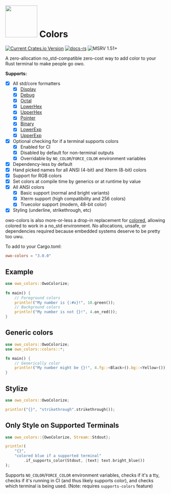 # <img src="https://jam1.re/img/rust_owo.svg" height="100"> Colors
[![Current Crates.io Version](https://img.shields.io/crates/v/owo-colors.svg)](https://crates.io/crates/owo-colors)
[![docs-rs](https://docs.rs/owo-colors/badge.svg)](https://docs.rs/owo-colors)
![MSRV 1.51+](https://img.shields.io/badge/rustc-1.51+-blue.svg)

A zero-allocation no_std-compatible zero-cost way to add color to your Rust terminal to make people go owo.

**Supports:**

* [x] All std/core formatters
    * [x] [Display](https://doc.rust-lang.org/std/fmt/trait.Display.html)
    * [x] [Debug](https://doc.rust-lang.org/std/fmt/trait.Debug.html)
    * [x] [Octal](https://doc.rust-lang.org/std/fmt/trait.Octal.html)
    * [x] [LowerHex](https://doc.rust-lang.org/std/fmt/trait.LowerHex.html)
    * [x] [UpperHex](https://doc.rust-lang.org/std/fmt/trait.UpperHex.html)
    * [x] [Pointer](https://doc.rust-lang.org/std/fmt/trait.Pointer.html)
    * [x] [Binary](https://doc.rust-lang.org/std/fmt/trait.Binary.html)
    * [x] [LowerExp](https://doc.rust-lang.org/std/fmt/trait.LowerExp.html)
    * [x] [UpperExp](https://doc.rust-lang.org/std/fmt/trait.UpperExp.html)
* [x] Optional checking for if a terminal supports colors
    * [x] Enabled for CI
    * [x] Disabled by default for non-terminal outputs
    * [x] Overridable by `NO_COLOR`/`FORCE_COLOR` environment variables
* [x] Dependency-less by default
* [x] Hand picked names for all ANSI (4-bit) and Xterm (8-bit) colors
* [x] Support for RGB colors
* [x] Set colors at compile time by generics or at runtime by value
* [x] All ANSI colors
    * [x] Basic support (normal and bright variants)
    * [x] Xterm support (high compatibility and 256 colors)
    * [x] Truecolor support (modern, 48-bit color)
* [x] Styling (underline, strikethrough, etc)

owo-colors is also more-or-less a drop-in replacement for [colored](https://crates.io/crates/colored), allowing colored to work in a no_std environment. No allocations, unsafe, or dependencies required because embedded systems deserve to be pretty too uwu.

To add to your Cargo.toml:
```toml
owo-colors = "3.0.0"
```

## Example
```rust
use owo_colors::OwoColorize;
 
fn main() {
    // Foreground colors
    println!("My number is {:#x}!", 10.green());
    // Background colors
    println!("My number is not {}!", 4.on_red());
}
```

## Generic colors
```rust
use owo_colors::OwoColorize;
use owo_colors::colors::*;

fn main() {
    // Generically color
    println!("My number might be {}!", 4.fg::<Black>().bg::<Yellow>());
}
```

## Stylize
```rust
use owo_colors::OwoColorize;

println!("{}", "strikethrough".strikethrough());
```

## Only Style on Supported Terminals

```rust
use owo_colors::{OwoColorize, Stream::Stdout};

println!(
    "{}",
    "colored blue if a supported terminal"
        .if_supports_color(Stdout, |text| text.bright_blue())
);
```

Supports `NO_COLOR`/`FORCE_COLOR` environment variables, checks if it's a tty, checks
if it's running in CI (and thus likely supports color), and checks which terminal is being
used. (Note: requires `supports-colors` feature)
